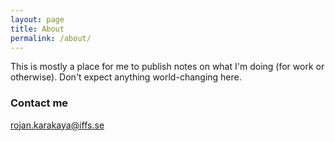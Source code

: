 ```yaml
---
layout: page
title: About
permalink: /about/
---
```


This is mostly a place for me to publish notes on what I'm doing (for work or otherwise). Don't expect anything world-changing here.

### Contact me

[rojan.karakaya@iffs.se](mailto:rojan.karakaya@iffs.se)
